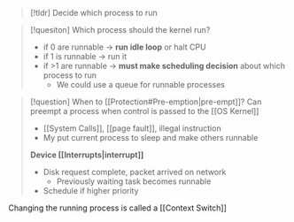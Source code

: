 > [!tldr] Decide which process to run

> [!quesiton] Which process should the kernel run?
> * if 0 are runnable → **run idle loop** or halt CPU
> * if 1 is runnable → run it
> * if >1 are runnable → **must make scheduling decision** about which process to run
> 	* We could use a queue for runnable processes

> [!question] When to [[Protection#Pre-emption|pre-empt]]?
> Can preempt a process when control is passed to the [[OS Kernel]]
> * [[System Calls]], [[page fault]], illegal instruction
> * My put current process to sleep and make others runnable
> 
> **Device [[Interrupts|interrupt]]**
> * Disk request complete, packet arrived on network
> 	* Previously waiting task becomes runnable
> * Schedule if higher priority

Changing the running process is called a [[Context Switch]]